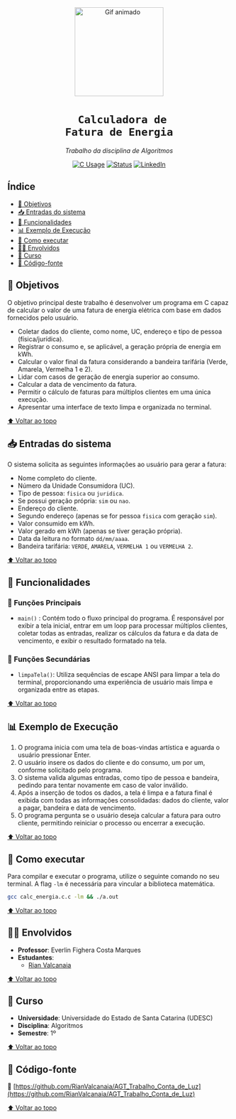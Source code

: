 <div align="center" id="topo">

<img src="https://media.giphy.com/media/iIqmM5tTjmpOB9mpbn/giphy.gif" width="200px" alt="Gif animado"/>

# <code><strong> Calculadora de Fatura de Energia</strong></code>

<em>Trabalho da disciplina de Algoritmos </em>

<!-- adicionar aqui o uso das linguagens que eu passar-->
[![C Usage](https://img.shields.io/badge/C-100%25-blue?style=for-the-badge&logo=c)]()
[![Status](https://img.shields.io/badge/Status-Concluído-green?style=for-the-badge)]()
[![LinkedIn](https://img.shields.io/badge/LinkedIn-Visite%20meu%20perfil-blue?style=for-the-badge&logo=linkedin)](https://www.linkedin.com/in/rian-carlos-valcanaia-b2b487168/)

</div>


## Índice

- [📌 Objetivos](#-objetivos)
- [📥 Entradas do sistema](#-entradas-do-sistema)
- [🧰 Funcionalidades](#-funcionalidades)
- [📊 Exemplo de Execução](#-exemplo-de-execução)
- [📂 Como executar](#-como-executar)
- [👨‍🏫 Envolvidos](#-envolvidos)
- [📅 Curso](#-curso)
- [📄 Código-fonte](#-código-fonte)

## 📌 Objetivos
O objetivo principal deste trabalho é desenvolver um programa em C capaz de calcular o valor de uma fatura de energia elétrica com base em dados fornecidos pelo usuário.
* Coletar dados do cliente, como nome, UC, endereço e tipo de pessoa (física/jurídica).
* Registrar o consumo e, se aplicável, a geração própria de energia em kWh.
* Calcular o valor final da fatura considerando a bandeira tarifária (Verde, Amarela, Vermelha 1 e 2).
* Lidar com casos de geração de energia superior ao consumo.
* Calcular a data de vencimento da fatura.
* Permitir o cálculo de faturas para múltiplos clientes em uma única execução.
* Apresentar uma interface de texto limpa e organizada no terminal.

[⬆ Voltar ao topo](#topo)

## 📥 Entradas do sistema
O sistema solicita as seguintes informações ao usuário para gerar a fatura:
* Nome completo do cliente.
* Número da Unidade Consumidora (UC).
* Tipo de pessoa: `fisica` ou `juridica`.
* Se possui geração própria: `sim` ou `nao`.
* Endereço do cliente.
* Segundo endereço (apenas se for pessoa `fisica` com geração `sim`).
* Valor consumido em kWh.
* Valor gerado em kWh (apenas se tiver geração própria).
* Data da leitura no formato `dd/mm/aaaa`.
* Bandeira tarifária: `VERDE`, `AMARELA`, `VERMELHA 1` ou `VERMELHA 2`.

[⬆ Voltar ao topo](#topo)

## 🧰 Funcionalidades

### 🔹 Funções Principais
* `main()` : Contém todo o fluxo principal do programa. É responsável por exibir a tela inicial, entrar em um loop para processar múltiplos clientes, coletar todas as entradas, realizar os cálculos da fatura e da data de vencimento, e exibir o resultado formatado na tela.


### 🔸 Funções Secundárias
* `limpaTela()`: Utiliza sequências de escape ANSI para limpar a tela do terminal, proporcionando uma experiência de usuário mais limpa e organizada entre as etapas.

[⬆ Voltar ao topo](#topo)

## 📊 Exemplo de Execução
1. O programa inicia com uma tela de boas-vindas artística e aguarda o usuário pressionar Enter.
2. O usuário insere os dados do cliente e do consumo, um por um, conforme solicitado pelo programa.
3. O sistema valida algumas entradas, como tipo de pessoa e bandeira, pedindo para tentar novamente em caso de valor inválido.
4. Após a inserção de todos os dados, a tela é limpa e a fatura final é exibida com todas as informações consolidadas: dados do cliente, valor a pagar, bandeira e data de vencimento.
5. O programa pergunta se o usuário deseja calcular a fatura para outro cliente, permitindo reiniciar o processo ou encerrar a execução.

[⬆ Voltar ao topo](#topo)

## 📂 Como executar
Para compilar e executar o programa, utilize o seguinte comando no seu terminal. A flag `-lm` é necessária para vincular a biblioteca matemática.
```bash
gcc calc_energia.c.c -lm && ./a.out
```

[⬆ Voltar ao topo](#topo)

## 👨‍🏫 Envolvidos
* **Professor**: Everlin Fighera Costa Marques
* **Estudantes**:
  * [Rian Valcanaia](https://github.com/RianValcanaia)

[⬆ Voltar ao topo](#topo)

## 📅 Curso

* **Universidade**: Universidade do Estado de Santa Catarina (UDESC)
* **Disciplina**: Algoritmos
* **Semestre**: 1º

[⬆ Voltar ao topo](#topo)

## 📄 Código-fonte

🔗 [https://github.com/RianValcanaia/AGT_Trabalho_Conta_de_Luz](https://github.com/RianValcanaia/AGT_Trabalho_Conta_de_Luz)

[⬆ Voltar ao topo](#topo)

